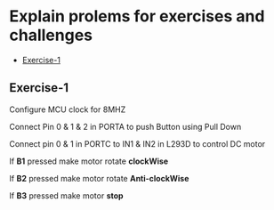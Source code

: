 # Explain prolems for exercises and challenges
- [Exercise-1](#Exercise-1)


## Exercise-1
<p>Configure MCU clock for 8MHZ</p>
<p>Connect Pin 0  & 1 & 2 in PORTA to push Button using Pull Down </p> 
<p>Connect pin 0 & 1 in PORTC to IN1 & IN2 in L293D to control DC motor</p>
<p>If <strong>B1</strong> pressed make motor rotate <strong>clockWise</strong></p>
<p>If <strong>B2</strong> pressed make motor rotate <strong>Anti-clockWise</strong></p>
<p>If <strong>B3</strong> pressed make motor <strong>stop</strong></p>